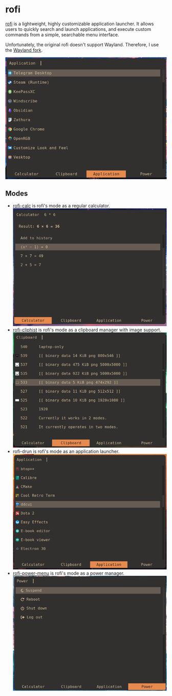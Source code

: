 # rofi

[rofi](https://github.com/davatorium/rofi/) is a lightweight, highly customizable
application launcher. It allows users to quickly search and launch applications,
and execute custom commands from a simple, searchable menu interface.

Unfortunately, the original rofi doesn't support Wayland. Therefore, I use the
[Wayland fork](https://github.com/lbonn/rofi/).

![rofi](rofi.png "rofi")

## Modes

- [rofi-calc](https://github.com/svenstaro/rofi-calc/) is rofi's mode as a
  regular calculator. ![rofi-calc](rofi-calc.png "rofi-calc")
- [rofi-cliphist](https://github.com/sentriz/cliphist/) is rofi's mode as a
  clipboard manager with image support.
  ![rofi-cliphist](rofi-cliphist.png "rofi-cliphist")
- rofi-drun is rofi's mode as an application launcher.
  ![rofi-drun](rofi-drun.png "rofi-drun")
- [rofi-power-menu](https://github.com/jluttine/rofi-power-menu/) is rofi's mode
  as a power manager.
  ![rofi-power-menu](rofi-power-menu.png "rofi-power-menu")
